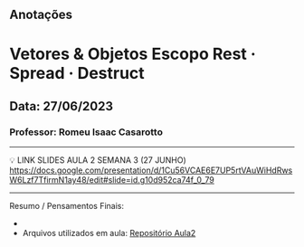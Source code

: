 ## Anotações

# Vetores & Objetos Escopo Rest · Spread · Destruct

## Data: 27/06/2023

### Professor: Romeu Isaac Casarotto

---

💡 LINK SLIDES AULA 2 SEMANA 3 (27 JUNHO)
https://docs.google.com/presentation/d/1Cu56VCAE6E7UP5rtVAuWiHdRwsW6Lzf7TfirmN1ay48/edit#slide=id.g10d952ca74f_0_79

---

Resumo / Pensamentos Finais:

-
- Arquivos utilizados em aula: [Repositório Aula2](https://github.com/vdr3w/aulasdevinhouse/tree/main/semana3/aula2)
